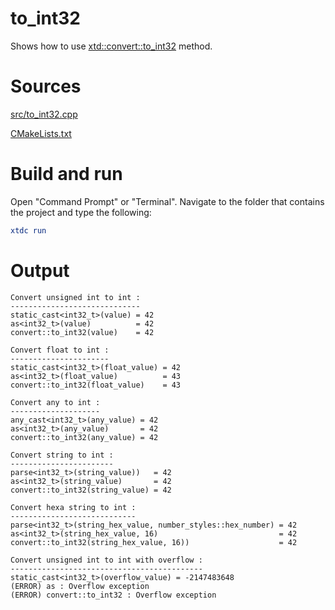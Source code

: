 # to_int32

Shows how to use [xtd::convert::to_int32](https://codedocs.xyz/gammasoft71/xtd/classxtd_1_1convert.html#a4d52bf96c567e100f5aba3eca94abe2b) method.

# Sources

[src/to_int32.cpp](src/to_int32.cpp)

[CMakeLists.txt](CMakeLists.txt)

# Build and run

Open "Command Prompt" or "Terminal". Navigate to the folder that contains the project and type the following:

```cmake
xtdc run
```

# Output

```
Convert unsigned int to int :
-----------------------------
static_cast<int32_t>(value) = 42
as<int32_t>(value)          = 42
convert::to_int32(value)    = 42

Convert float to int :
----------------------
static_cast<int32_t>(float_value) = 42
as<int32_t>(float_value)          = 43
convert::to_int32(float_value)    = 43

Convert any to int :
--------------------
any_cast<int32_t>(any_value) = 42
as<int32_t>(any_value)       = 42
convert::to_int32(any_value) = 42

Convert string to int :
-----------------------
parse<int32_t>(string_value))   = 42
as<int32_t>(string_value)       = 42
convert::to_int32(string_value) = 42

Convert hexa string to int :
----------------------------
parse<int32_t>(string_hex_value, number_styles::hex_number) = 42
as<int32_t>(string_hex_value, 16)                           = 42
convert::to_int32(string_hex_value, 16))                    = 42

Convert unsigned int to int with overflow :
-------------------------------------------
static_cast<int32_t>(overflow_value) = -2147483648
(ERROR) as : Overflow exception
(ERROR) convert::to_int32 : Overflow exception
```
